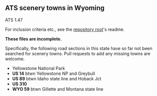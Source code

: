 ## ATS scenery towns in Wyoming

ATS 1.47

For inclusion criteria etc., see the [repository root](../../../)'s readme.

**These files are incomplete.**

Specifically, the following road sections in this state have so far not been
searched for scenery towns. Pull requests to add any missing towns are welcome.

- Yellowstone National Park
- **US 14** btwn Yellowstone NP and Greybull
- **US 89** btwn Idaho state line and Hoback Jct
- **US 310**
- **WYO 59** btwn Gillette and Montana state line

